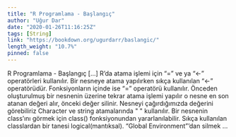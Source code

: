 ```yaml
---
title: "R Programlama - Başlangıç"
author: "Uğur Dar"
date: "2020-01-26T11:16:25Z"
tags: [String]
link: "https://bookdown.org/ugurdarr/baslangic/"
length_weight: "10.7%"
pinned: false
---
```


R Programlama - Başlangıç [...] R’da atama işlemi için “=” ve ya “<-” operatörleri kullanılır. Bir nesneye atama yapılırken sıkça kullanılan “<-” operatörüdür.
Fonksiyonların içinde ise “=” operatörü kullanılır. Önceden oluşturulmuş bir nesnenin üzerine tekrar atama işlemi yapılır o nesne en son atanan değeri alır,
önceki değer silinir. Nesneyi çağırdığımızda değerini görebiliriz Character ve string atamalarında " " kullanılır. Bir nesnenin class’ını görmek için class() fonksiyonundan yararlanılabilir. Sıkça kullanılan classlardan bir tanesi logical(mantıksal). “Global Environment”’dan silmek  ...
